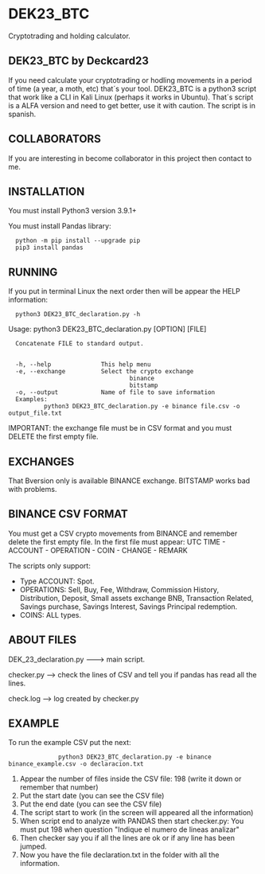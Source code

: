 # DEK23_BTC
Cryptotrading and holding calculator. 

DEK23_BTC by Deckcard23
------------------------
If you need calculate your cryptotrading or hodling movements in a period of time (a year, a moth, etc) that´s your tool.
DEK23_BTC is a python3 script that work like a CLI in Kali Linux (perhaps it works in Ubuntu).
That´s script is a ALFA version and need to get better, use it with caution.
The script is in spanish.

COLLABORATORS
-------------
If you are interesting in become collaborator in this project then contact to me.

INSTALLATION
------------
You must install Python3 version 3.9.1+

You must install Pandas library:

      python -m pip install --upgrade pip
      pip3 install pandas
      
RUNNING
-------
If you put in terminal Linux the next order then will be appear the HELP information: 

      python3 DEK23_BTC_declaration.py -h

Usage: python3 DEK23_BTC_declaration.py [OPTION] [FILE]

      Concatenate FILE to standard output.


      -h, --help              This help menu
      -e, --exchange          Select the crypto exchange
                                      binance
                                      bitstamp
      -o, --output            Name of file to save information
      Examples:
              python3 DEK23_BTC_declaration.py -e binance file.csv -o output_file.txt
        
IMPORTANT: the exchange file must be in CSV format and you must DELETE the first empty file.

EXCHANGES
---------
That Bversion only is available BINANCE exchange. BITSTAMP works bad with problems.

BINANCE CSV FORMAT
------------------
You must get a CSV crypto movements from BINANCE and remember delete the first empty file.
In the first file must appear: UTC TIME - ACCOUNT - OPERATION - COIN - CHANGE - REMARK

The scripts only support:
- Type ACCOUNT: Spot.
- OPERATIONS: Sell, Buy, Fee, Withdraw, Commission History, Distribution, Deposit, Small assets exchange BNB, Transaction Related, Savings purchase, Savings Interest, Savings Principal redemption.
- COINS: ALL types. 

ABOUT FILES
-----------
DEK_23_declaration.py ---> main script.

checker.py --> check the lines of CSV and tell you if pandas has read all the lines.

check.log --> log created by checker.py

EXAMPLE
-------
To run the example CSV put the next:

                  python3 DEK23_BTC_declaration.py -e binance binance_example.csv -o declaracion.txt 

1. Appear the number of files inside the CSV file: 198 (write it down or remember that number)
2. Put the start date (you can see the CSV file)
3. Put the end date (you can see the CSV file)
4. The script start to work (in the screen will appeared all the information)
5. When script end to analyze with PANDAS then start checker.py: You must put 198 when question "Indique el numero de lineas analizar"
6. Then checker say you if all the lines are ok or if any line has been jumped.
7. Now you have the file declaration.txt in the folder with all the information.
